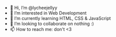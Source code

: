 - 👋 Hi, I’m @lycheejellyy
- 👀 I’m interested in Web Development
- 🌱 I’m currently learning HTML, CSS & JavaScript
- 💞️ I’m looking to collaborate on nothing :)
- 📫 How to reach me: don't <3
